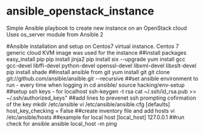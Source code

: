 # ansible_openstack_instance
Simple Ansible playbook to create new instance on an OpenStack cloud
Uses os_server module from Ansible 2

#Ansible installation and setup on Centos7 virtual instance. Centos 7 generic cloud KVM image was used for the instance
##install packages
	easy_install pip
	pip install jinja2
	pip install six --upgrade
	yum install gcc gcc-devel libffi-devel python-devel openssl-devel libxml-devel libxslt-devel
	pip install shade
##install ansible from git
	yum install git
	git clone git://github.com/ansible/ansible.git --recursive
##set ansible environment to run - every time when logging in
	cd ansible/
	source hacking/env-setup
##setup ssh keys - for localhost
	ssh-keygen -t rsa
	cat ~/.ssh/id_rsa.pub  >>  ~/.ssh/authorized_keys"
##add lines to prevenet ssh prompting cofirmation of the key
	mkdir /etc/ansible
	vi /etc/ansible/ansible.cfg
	[defaults]
	host_key_checking = False
##create inventory file and add hosts
	vi /etc/ansible/hosts
##example for local host
	[local_host]
	127.0.0.1
##run check for ansible
	ansible local_host -m ping

